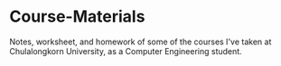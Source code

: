 # Course-Materials
Notes, worksheet, and homework of some of the courses I've taken at Chulalongkorn University, as a Computer Engineering student.
